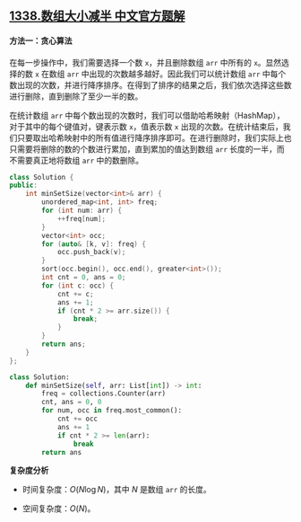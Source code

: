 ## [1338.数组大小减半 中文官方题解](https://leetcode.cn/problems/reduce-array-size-to-the-half/solutions/100000/shu-zu-da-xiao-jian-ban-by-leetcode-solution)
#### 方法一：贪心算法

在每一步操作中，我们需要选择一个数 `x`，并且删除数组 `arr` 中所有的 `x`。显然选择的数 `x` 在数组 `arr` 中出现的次数越多越好。因此我们可以统计数组 `arr` 中每个数出现的次数，并进行降序排序。在得到了排序的结果之后，我们依次选择这些数进行删除，直到删除了至少一半的数。

在统计数组 `arr` 中每个数出现的次数时，我们可以借助哈希映射（HashMap），对于其中的每个键值对，键表示数 `x`，值表示数 `x` 出现的次数。在统计结束后，我们只要取出哈希映射中的所有值进行降序排序即可。在进行删除时，我们实际上也只需要将删除的数的个数进行累加，直到累加的值达到数组 `arr` 长度的一半，而不需要真正地将数组 `arr` 中的数删除。

```C++ [sol1-C++]
class Solution {
public:
    int minSetSize(vector<int>& arr) {
        unordered_map<int, int> freq;
        for (int num: arr) {
            ++freq[num];
        }
        vector<int> occ;
        for (auto& [k, v]: freq) {
            occ.push_back(v);
        }
        sort(occ.begin(), occ.end(), greater<int>());
        int cnt = 0, ans = 0;
        for (int c: occ) {
            cnt += c;
            ans += 1;
            if (cnt * 2 >= arr.size()) {
                break;
            }
        }
        return ans;
    }
};
```

```Python [sol1-Python3]
class Solution:
    def minSetSize(self, arr: List[int]) -> int:
        freq = collections.Counter(arr)
        cnt, ans = 0, 0
        for num, occ in freq.most_common():
            cnt += occ
            ans += 1
            if cnt * 2 >= len(arr):
                break
        return ans
```

**复杂度分析**

- 时间复杂度：$O(N\log N)$，其中 $N$ 是数组 `arr` 的长度。

- 空间复杂度：$O(N)$。